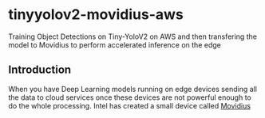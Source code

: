 # tinyyolov2-movidius-aws
Training Object Detections on Tiny-YoloV2 on AWS and then transfering the model to Movidius to perform accelerated inference on the edge

## Introduction

When you have Deep Learning models running on edge devices sending all the data to cloud services once these devices are not powerful enough to do the whole processing. Intel has created a small device called <a href="https://www.movidius.com/"> Movidius </a>
